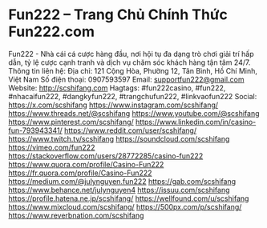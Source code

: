 # Fun222 – Trang Chủ Chính Thức Fun222.com
Fun222 - Nhà cái cá cược hàng đầu, nơi hội tụ đa dạng trò chơi giải trí hấp dẫn, tỷ lệ cược cạnh tranh và dịch vụ chăm sóc khách hàng tận tâm 24/7.
Thông tin liên hệ: 
Địa chỉ: 121 Cộng Hòa, Phường 12, Tân Bình, Hồ Chí Minh, Việt Nam
Số điện thoại: 0907593597
Email: supportfun222@gmail.com
Website: http://scshifang.com 
Hagtags: #fun222casino, #fun222, #nhacaifun222, #dangkyfun222, #trangchufun222, #linkvaofun222
Social: 
https://x.com/scshifang
https://www.instagram.com/scshifang/
https://www.threads.net/@scshifang
https://www.youtube.com/@scshifang
https://www.pinterest.com/scshifang/
https://www.linkedin.com/in/casino-fun-793943341/
https://www.reddit.com/user/scshifang/
https://www.twitch.tv/scshifang
https://soundcloud.com/scshifang
https://vimeo.com/fun222
https://stackoverflow.com/users/28772285/casino-fun222
https://www.quora.com/profile/Casino-Fun222
https://fr.quora.com/profile/Casino-Fun222
https://medium.com/@julynguyen.fun222
https://gab.com/scshifang
https://www.behance.net/julynguyen4
https://issuu.com/scshifang
https://profile.hatena.ne.jp/scshifang/
https://wellfound.com/u/scshifang
https://www.mixcloud.com/scshifang/
https://500px.com/p/scshifang/
https://www.reverbnation.com/scshifang
